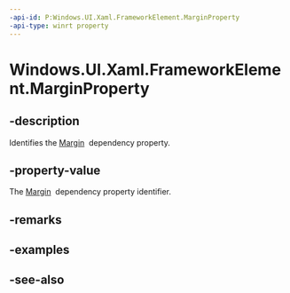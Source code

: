 ```yaml
---
-api-id: P:Windows.UI.Xaml.FrameworkElement.MarginProperty
-api-type: winrt property
---
```


<!-- Property syntax
public Windows.UI.Xaml.DependencyProperty MarginProperty { get; }
-->

# Windows.UI.Xaml.FrameworkElement.MarginProperty

## -description
Identifies the [Margin](frameworkelement_margin.md)  dependency property.



## -property-value
The [Margin](frameworkelement_margin.md)  dependency property identifier.

## -remarks

## -examples

## -see-also
